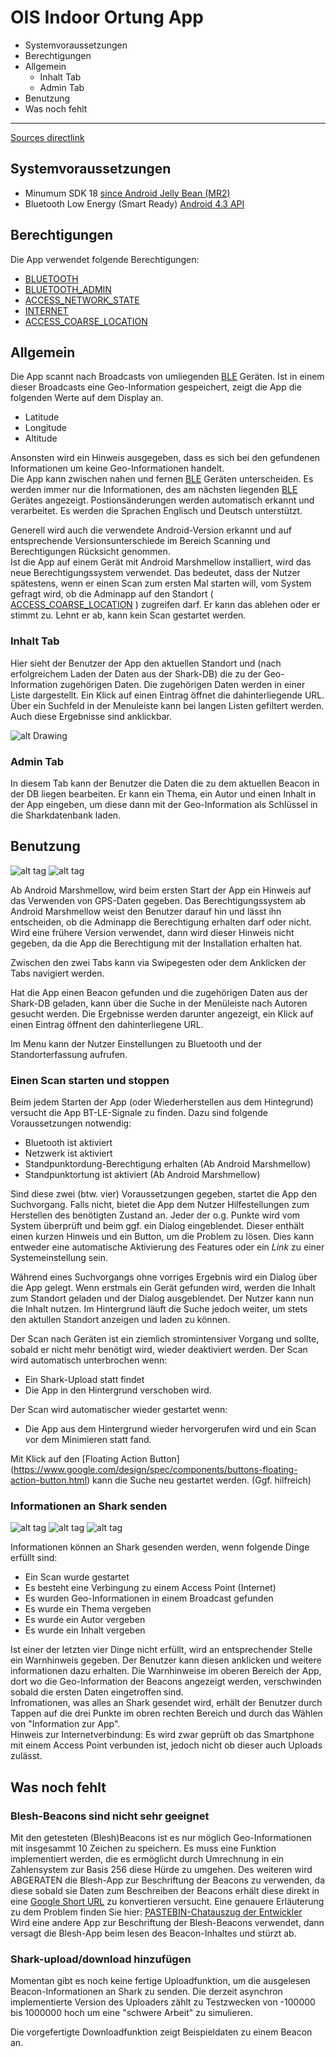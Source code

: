 # OIS Indoor Ortung App 
* Systemvoraussetzungen
* Berechtigungen
* Allgemein
  * Inhalt Tab
  * Admin Tab 
* Benutzung
* Was noch fehlt
  
***
[Sources directlink](https://github.com/SharedKnowledge/SharkOISIndoor/tree/master/combinedapp/app/src/main/java)

## Systemvoraussetzungen 
* Minumum SDK 18 [since Android Jelly Bean (MR2)](https://developer.android.com/about/versions/android-4.3.html)
* Bluetooth Low Energy (Smart Ready) [Android 4.3 API](https://developer.android.com/about/versions/android-4.3.html#Wireless)  


## Berechtigungen
Die App verwendet folgende Berechtigungen:
* [BLUETOOTH](https://developer.android.com/reference/android/Manifest.permission.html#BLUETOOTH)
* [BLUETOOTH_ADMIN](https://developer.android.com/reference/android/Manifest.permission.html#BLUETOOTH_ADMIN)
* [ACCESS_NETWORK_STATE](https://developer.android.com/reference/android/Manifest.permission.html#ACCESS_NETWORK_STATE)
* [INTERNET](https://developer.android.com/reference/android/Manifest.permission.html#INTERNET)
* [ACCESS_COARSE_LOCATION](https://developer.android.com/reference/android/Manifest.permission.html#ACCESS_COARSE_LOCATION)


## Allgemein  
Die App scannt nach Broadcasts von umliegenden [BLE](https://en.wikipedia.org/wiki/Bluetooth_low_energy) Geräten.
Ist in einem dieser Broadcasts eine Geo-Information gespeichert, zeigt die App die folgenden Werte auf dem Display an.
* Latitude  
* Longitude  
* Altitude    

Ansonsten wird ein Hinweis ausgegeben, dass es sich bei den gefundenen Informationen um keine Geo-Informationen handelt.  
Die App kann zwischen nahen und fernen [BLE](https://en.wikipedia.org/wiki/Bluetooth_low_energy) Geräten unterscheiden. 
Es werden immer nur die Informationen, des am nächsten liegenden [BLE](https://en.wikipedia.org/wiki/Bluetooth_low_energy) Gerätes angezeigt. 
Postionsänderungen werden automatisch erkannt und verarbeitet.
Es werden die Sprachen Englisch und Deutsch unterstützt.

Generell wird auch die verwendete Android-Version erkannt und auf entsprechende Versionsunterschiede im Bereich Scanning und Berechtigungen Rücksicht genommen.   
Ist die App auf einem Gerät mit Android Marshmellow installiert, wird das neue Berechtigungssystem verwendet. Das bedeutet, dass der Nutzer spätestens, wenn er einen Scan zum ersten Mal starten will,
vom System gefragt wird, ob die Adminapp auf den Standort ( [ACCESS_COARSE_LOCATION](https://developer.android.com/reference/android/Manifest.permission.html#ACCESS_COARSE_LOCATION) ) zugreifen darf. 
Er kann das ablehen oder er stimmt zu. Lehnt er ab, kann kein Scan gestartet werden. 

### Inhalt Tab
Hier sieht der Benutzer der App den aktuellen Standort und (nach erfolgreichem Laden der Daten aus der Shark-DB) die zu der Geo-Information zugehörigen Daten.
Die zugehörigen Daten werden in einer Liste dargestellt. Ein Klick auf einen Eintrag öffnet die dahinterliegende URL.
Über ein Suchfeld in der Menuleiste kann bei langen Listen gefiltert werden. Auch diese Ergebnisse sind anklickbar.

![alt Drawing](screenshots/tab1_leer.png "Drawing")

### Admin Tab  
In diesem Tab kann der Benutzer die Daten die zu dem aktuellen Beacon in der DB liegen bearbeiten.
Er kann ein Thema, ein Autor und einen Inhalt in der App eingeben, um diese dann mit der Geo-Information als Schlüssel in die Sharkdatenbank laden.  


## Benutzung
![alt tag](http://i.imgur.com/2eU6VAK.png) ![alt tag](http://i.imgur.com/PcSRuHG.png)

Ab Android Marshmellow, wird beim ersten Start der App ein Hinweis auf das  Verwenden von GPS-Daten gegeben. 
Das Berechtigungssystem ab Android Marshmellow weist den Benutzer darauf hin und lässt ihn entscheiden, ob die Adminapp die Berechtigung erhalten darf oder nicht.
Wird eine frühere Version verwendet, dann wird dieser Hinweis nicht gegeben, da die App die Berechtigung mit der Installation erhalten hat.  
  
Zwischen den zwei Tabs kann via Swipegesten oder dem Anklicken der Tabs navigiert werden.

Hat die App einen Beacon gefunden und die zugehörigen Daten aus der Shark-DB geladen, kann über die Suche in der Menüleiste nach Autoren gesucht werden. Die Ergebnisse werden darunter angezeigt, 
ein Klick auf einen Eintrag öffnent den dahinterliegene URL.   

Im Menu kann der Nutzer Einstellungen zu Bluetooth und der Standorterfassung aufrufen.


### Einen Scan starten und stoppen

Beim jedem Starten der App (oder Wiederherstellen aus dem Hintegrund) versucht die App BT-LE-Signale zu finden. 
Dazu sind folgende Voraussetzungen notwendig:
* Bluetooth ist aktiviert
* Netzwerk ist aktiviert
* Standpunktordung-Berechtigung erhalten (Ab Android Marshmellow)  
* Standpunktortung ist aktiviert (Ab Android Marshmellow)

Sind diese zwei (btw. vier) Voraussetzungen gegeben, startet die App den Suchvorgang.
Falls nicht, bietet die App dem Nutzer Hilfestellungen zum Herstellen des benötigten Zustand an. Jeder der o.g. Punkte wird vom System überprüft und beim ggf. ein Dialog eingeblendet.
Dieser enthält einen kurzen Hinweis und ein Button, um die Problem zu lösen. Dies kann entweder eine automatische Aktivierung des Features oder ein *Link* zu einer Systemeinstellung sein.

Während eines Suchvorgangs ohne vorriges Ergebnis wird ein Dialog über die App gelegt. Wenn erstmals ein Gerät gefunden wird, werden die Inhalt zum Standort geladen und der Dialog ausgeblendet.
Der Nutzer kann nun die Inhalt nutzen. Im Hintergrund läuft die Suche jedoch weiter, um stets den aktullen Standort anzeigen und laden zu können.

Der Scan nach Geräten ist ein ziemlich stromintensiver Vorgang und sollte, sobald er nicht mehr benötigt wird, wieder deaktiviert werden. Der Scan wird automatisch unterbrochen wenn:  
* Ein Shark-Upload statt findet
* Die App in den Hintergrund verschoben wird.
  
Der Scan wird automatischer wieder gestartet wenn: 
* Die App aus dem Hintergrund wieder hervorgerufen wird und ein Scan vor dem Minimieren statt fand.
  
Mit Klick auf den [Floating Action Button] (https://www.google.com/design/spec/components/buttons-floating-action-button.html) kann die Suche neu gestartet werden. (Ggf. hilfreich)
  
### Informationen an Shark senden
![alt tag](http://i.imgur.com/y7xAOr1.png) ![alt tag](http://i.imgur.com/H6Jxw3W.png) ![alt tag](http://i.imgur.com/74iFDCa.png)

Informationen können an Shark gesenden werden, wenn folgende Dinge erfüllt sind: 
* Ein Scan wurde gestartet 
* Es besteht eine Verbingung zu einem Access Point (Internet)
* Es wurden Geo-Informationen in einem Broadcast gefunden
* Es wurde ein Thema vergeben
* Es wurde ein Autor vergeben
* Es wurde ein Inhalt vergeben  

Ist einer der letzten vier Dinge nicht erfüllt, wird an entsprechender Stelle ein Warnhinweis gegeben. Der Benutzer kann diesen anklicken und weitere informationen dazu erhalten. 
Die Warnhinweise im oberen Bereich der App, dort wo die Geo-Information der Beacons angezeigt werden, verschwinden sobald die ersten Daten eingetroffen sind.  
Infromationen, was alles an Shark gesendet wird, erhält der Benutzer durch Tappen auf die drei Punkte im obren rechten Bereich und durch das Wählen von "Information zur App".  
Hinweis zur Internetverbindung: Es wird zwar geprüft ob das Smartphone mit einem Access Point verbunden ist, jedoch nicht ob dieser auch Uploads zulässt.


## Was noch fehlt
### Blesh-Beacons sind nicht sehr geeignet
Mit den getesteten (Blesh)Beacons ist es nur möglich Geo-Informationen mit insgesammt 10 Zeichen zu speichern. Es muss eine Funktion implementiert werden, die es ermöglicht durch Umrechnung in ein Zahlensystem zur Basis 256 diese Hürde zu umgehen. Des weiteren wird ABGERATEN die Blesh-App zur Beschriftung der Beacons zu verwenden, da diese sobald sie Daten zum Beschreiben der Beacons erhält diese direkt in eine [Google Short URL](https://goo.gl/) zu konvertieren versucht. 
Eine genauere Erläuterung zu dem Problem finden Sie hier: [PASTEBIN-Chatauszug der Entwickler](http://pastebin.com/56wYsa1j)  
Wird eine andere App zur Beschriftung der Blesh-Beacons verwendet, dann versagt die Blesh-App beim lesen des Beacon-Inhaltes und stürzt ab. 

### Shark-upload/download hinzufügen
Momentan gibt es noch keine fertige Uploadfunktion, um die ausgelesen Beacon-Informationen an Shark zu senden.
Die derzeit asynchron implementierte Version des Uploaders zählt zu Testzwecken von -100000 bis 1000000 hoch um eine "schwere Arbeit" zu simulieren. 

Die vorgefertigte Downloadfunktion zeigt Beispieldaten zu einem Beacon an.